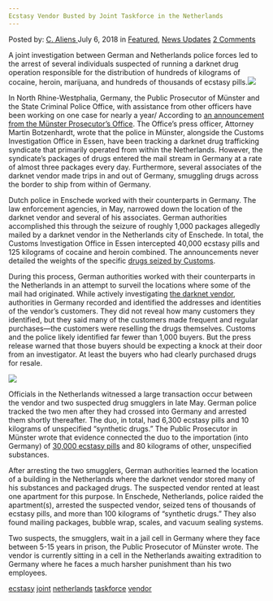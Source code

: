 ```yaml
---
Ecstasy Vendor Busted by Joint Taskforce in the Netherlands
---
```

<article class="post-listing post-26223 post type-post status-publish format-standard has-post-thumbnail hentry 
 tag-busted tag-ecstasy tag-joint tag-netherlands tag-taskforce tag-vendor">
<div class="post-inner">
<span>Posted by: <a href="https://www.deepdotweb.com/author/caliens/" title="">C. Aliens </a></span>
<span>July 6, 2018</span>
<span>in <a href="https://www.deepdotweb.com/category/deepdot-news/" rel="category tag">Featured</a>, <a href="https://www.deepdotweb.com/category/news-updates/" rel="category tag">News Updates</a></span>
<span><a href="https://www.deepdotweb.com/2018/07/06/ecstasy-vendor-busted-by-joint-taskforce-in-the-netherlands/#comments">2 Comments</a></span>


<p>A joint investigation between German and Netherlands police forces led to the arrest of several individuals suspected of running a darknet drug operation responsible for the distribution of hundreds of kilograms of cocaine, heroin, marijuana, and hundreds of thousands of ecstasy pills.<img class="wp-image-26227 aligncenter" src="/imgs/2018/07/word-image-17.jpeg" srcset="/imgs/2018/07/word-image-17.jpeg 660w, /imgs/2018/07/word-image-17-300x150.jpeg 300w" sizes="(max-width: 660px) 100vw, 660px" /></p>
<p>In North Rhine-Westphalia, Germany, the Public Prosecutor of Münster and the State Criminal Police Office, with assistance from other officers have been working on one case for nearly a year/ According to <a href="http://www.sta-muenster.nrw.de/behoerde/presse/aktuelle_pressemitteilungen/Presseerklaerung-vom-19_06_2018.pdf">an announcement from the Münster Prosecutor’s Office</a>. The Office’s press officer, Attorney Martin Botzenhardt, wrote that the police in Münster, alongside the Customs Investigation Office in Essen, have been tracking a darknet drug trafficking syndicate that primarily operated from within the Netherlands. However, the syndicate’s packages of drugs entered the mail stream in Germany at a rate of almost three packages every day. Furthermore, several associates of the darknet vendor made trips in and out of Germany, smuggling drugs across the border to ship from within of Germany.</p>
<p>Dutch police in Enschede worked with their counterparts in Germany. The law enforcement agencies, in May, narrowed down the location of the darknet vendor and several of his associates. German authorities accomplished this through the seizure of roughly 1,000 packages allegedly mailed by a darknet vendor in the Netherlands city of Enschede. In total, the Customs Investigation Office in Essen intercepted 40,000 ecstasy pills and 125 kilograms of cocaine and heroin combined. The announcements never detailed the weights of the specific <a href="https://www.deepdotweb.com/tag/customs">drugs seized by Customs</a>.</p>
<p>During this process, German authorities worked with their counterparts in the Netherlands in an attempt to surveil the locations where some of the mail had originated. While actively investigating <a href="https://www.deepdotweb.com/marketplace-directory/categories/vendor-shops">the darknet vendor</a>, authorities in Germany recorded and identified the addresses and identities of the vendor’s customers. They did not reveal how many customers they identified, but they said many of the customers made frequent and regular purchases—the customers were reselling the drugs themselves. Customs and the police likely identified far fewer than 1,000 buyers. But the press release warned that those buyers should be expecting a knock at their door from an investigator. At least the buyers who had clearly purchased drugs for resale.</p>
<p><img class="wp-image-26228" src="/imgs/2018/07/word-image-18.jpeg" srcset="/imgs/2018/07/word-image-18.jpeg 660w, /imgs/2018/07/word-image-18-300x225.jpeg 300w" sizes="(max-width: 660px) 100vw, 660px" /></p>
<p>Officials in the Netherlands witnessed a large transaction occur between the vendor and two suspected drug smugglers in late May. German police tracked the two men after they had crossed into Germany and arrested them shortly thereafter. The duo, in total, had 6,300 ecstasy pills and 10 kilograms of unspecified “synthetic drugs.” The Public Prosecutor in Münster wrote that evidence connected the duo to the importation (into Germany) of <a href="https://www.deepdotweb.com/2017/07/08/30000-ecstasy-pills-seized-dutch-vendor-bust/">30,000 ecstasy pills</a> and 80 kilograms of other, unspecified substances.</p>
<p>After arresting the two smugglers, German authorities learned the location of a building in the Netherlands where the darknet vendor stored many of his substances and packaged drugs. The suspected vendor rented at least one apartment for this purpose. In Enschede, Netherlands, police raided the apartment(s), arrested the suspected vendor, seized tens of thousands of ecstasy pills, and more than 100 kilograms of “synthetic drugs.” They also found mailing packages, bubble wrap, scales, and vacuum sealing systems.</p>
<p>Two suspects, the smugglers, wait in a jail cell in Germany where they face between 5-15 years in prison, the Public Prosecutor of Münster wrote. The vendor is currently sitting in a cell in the Netherlands awaiting extradition to Germany where he faces a much harsher punishment than his two employees.</p>
</div>
 <a href="https://www.deepdotweb.com/tag/ecstasy/" rel="tag">ecstasy</a> <a href="https://www.deepdotweb.com/tag/joint/" rel="tag">joint</a> <a href="https://www.deepdotweb.com/tag/netherlands/" rel="tag">netherlands</a> <a href="https://www.deepdotweb.com/tag/taskforce/" rel="tag">taskforce</a> <a href="https://www.deepdotweb.com/tag/vendor/" rel="tag">vendor</a></span> <span style="display:none" class="updated">2018-07-06<a href="https://www.deepdotweb.com/author/caliens/" title="Posts by C. Aliens" rel="author">C. Aliens</a></strong></div>

